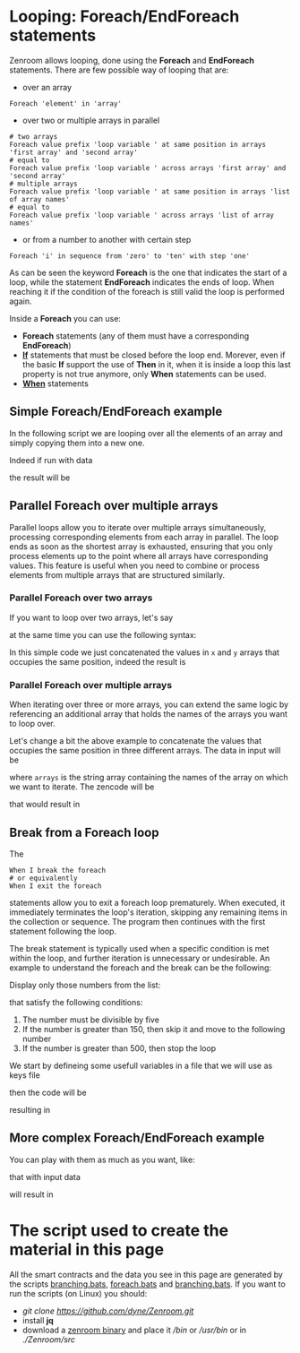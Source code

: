 
# Looping: Foreach/EndForeach statements

Zenroom allows looping, done using the **Foreach** and **EndForeach** statements.
There are few possible way of looping that are:
* over an array
```gherkin
Foreach 'element' in 'array'
```
* over two or multiple arrays in parallel
```gherkin
# two arrays
Foreach value prefix 'loop variable ' at same position in arrays 'first array' and 'second array'
# equal to
Foreach value prefix 'loop variable ' across arrays 'first array' and 'second array'
# multiple arrays
Foreach value prefix 'loop variable ' at same position in arrays 'list of array names'
# equal to
Foreach value prefix 'loop variable ' across arrays 'list of array names'
```
* or from a number to another with certain step
```gherkin
Foreach 'i' in sequence from 'zero' to 'ten' with step 'one'
```

As can be seen the keyword **Foreach** is the one that indicates the start of a loop, while
the statement **EndForeach** indicates the ends of loop.
When reaching it if the condition of the foreach is still valid the loop is performed again.

Inside a **Foreach** you can use:
* **Foreach** statements (any of them must have a corresponding **EndForeach**)
* [**If**](zencode-if-endif) statements that must be closed before the loop end. Morever, even if the basic **If** support
the use of **Then** in it, when it is inside a loop this last property is not true anymore, only **When** statements can be used.
* [**When**](zencode-cookbook-when) statements

## Simple Foreach/EndForeach example

In the following script we are looping over all the elements of an array and simply copying them into a new one.

[](../_media/examples/zencode_cookbook/foreach/verysimple.zen ':include :type=code gherkin')

Indeed if run with data

[](../_media/examples/zencode_cookbook/foreach/verysimple.data ':include :type=code json')

the result will be

[](../_media/examples/zencode_cookbook/foreach/verysimple.out ':include :type=code json')

## Parallel Foreach over multiple arrays

Parallel loops allow you to iterate over multiple arrays simultaneously, processing corresponding
elements from each array in parallel. The loop ends as soon as the shortest array is exhausted,
ensuring that you only process elements up to the point where all arrays have corresponding values.
This feature is useful when you need to combine or process elements from multiple arrays that are structured similarly.

### Parallel Foreach over two arrays

If you want to loop over two arrays, let's say

[](../_media/examples/zencode_cookbook/foreach/docs_parallel.data.json ':include :type=code json')

at the same time you can use the following syntax:

[](../_media/examples/zencode_cookbook/foreach/docs_parallel.zen ':include :type=code gherkin')

In this simple code we just concatenated the values in `x` and `y` arrays that occupies the same position, indeed the result is

[](../_media/examples/zencode_cookbook/foreach/docs_parallel.out ':include :type=code json')

### Parallel Foreach over multiple arrays

When iterating over three or more arrays, you can extend the same logic by referencing an additional array
that holds the names of the arrays you want to loop over.

Let's change a bit the above example to concatenate the values that occupies the same position in three 
different arrays. The data in input will be

[](../_media/examples/zencode_cookbook/foreach/docs_parallel_multiple.data.json ':include :type=code json')

where `arrays` is the string array containing the names of the array on which we want to iterate. The zencode will be

[](../_media/examples/zencode_cookbook/foreach/docs_parallel_multiple.zen ':include :type=code gherkin')

that would result in

[](../_media/examples/zencode_cookbook/foreach/docs_parallel_multiple.out ':include :type=code json')

## Break from a Foreach loop

The
```gherkin
When I break the foreach
# or equivalently
When I exit the foreach
```
statements allow you to exit a foreach loop prematurely. When executed, it immediately terminates the loop's iteration, skipping
any remaining items in the collection or sequence. The program then continues with the first statement following the loop.

The break statement is typically used when a specific condition is met within the loop,
and further iteration is unnecessary or undesirable. An example to understand the foreach and the break can be the following:

Display only those numbers from the list:

[](../_media/examples/zencode_cookbook/educational/foreach_divisible_by_five.data.json ':include :type=code json')

that satisfy the following conditions:
1. The number must be divisible by five
1. If the number is greater than 150, then skip it and move to the following number
1. If the number is greater than 500, then stop the loop

We start by defineing some usefull variables in a file that we will use as keys file

[](../_media/examples/zencode_cookbook/educational/foreach_divisible_by_five.keys.json ':include :type=code json')

then the code will be

[](../_media/examples/zencode_cookbook/educational/foreach_divisible_by_five.zen ':include :type=code gherkin')

resulting in

[](../_media/examples/zencode_cookbook/educational/foreach_divisible_by_five.out.json ':include :type=code json')

## More complex Foreach/EndForeach example

You can play with them as much as you want, like:

[](../_media/examples/zencode_cookbook/branching/nested_if_in_foreach.zen ':include :type=code gherkin')

that with input data

[](../_media/examples/zencode_cookbook/branching/nested_if_in_foreach.data.json ':include :type=code json')

will result in

[](../_media/examples/zencode_cookbook/branching/nested_if_in_foreach.out.json ':include :type=code json')

# The script used to create the material in this page

All the smart contracts and the data you see in this page are generated by the scripts [branching.bats](https://github.com/dyne/Zenroom/blob/master/test/zencode/branching.bats),
[foreach.bats](https://github.com/dyne/Zenroom/blob/master/test/zencode/foreach.bats) and
[branching.bats](https://github.com/dyne/Zenroom/blob/master/test/zencode/educational.bats).
If you want to run the scripts (on Linux) you should:
 - *git clone https://github.com/dyne/Zenroom.git*
 - install  **jq**
 - download a [zenroom binary](https://zenroom.org/#downloads) and place it */bin* or */usr/bin* or in *./Zenroom/src*
